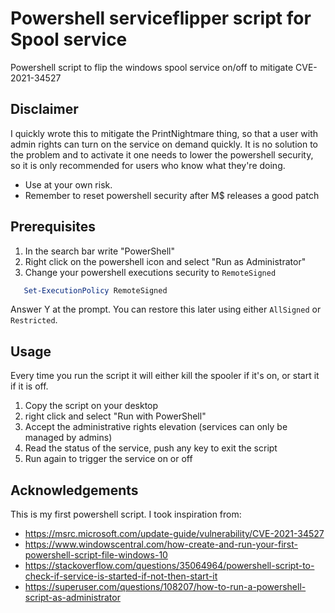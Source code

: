 # Powershell serviceflipper script for Spool service
Powershell script to flip the windows spool service on/off to mitigate CVE-2021-34527

## Disclaimer
I quickly wrote this to mitigate the PrintNightmare thing, so that a user with admin rights can turn on the service on demand quickly.
It is no solution to the problem and to activate it one needs to lower the powershell security, so it is only recommended for users who know what they're doing.
  - Use at your own risk.
  - Remember to reset powershell security after M$ releases a good patch

## Prerequisites

1. In the search bar write "PowerShell"
2. Right click on the powershell icon and select "Run as Administrator" 
3. Change your powershell executions security to ```RemoteSigned``` 

```powershell
   Set-ExecutionPolicy RemoteSigned
```
Answer Y at the prompt. You can restore this later using either `AllSigned` or `Restricted`.

## Usage

Every time you run the script it will either kill the spooler if it's on, or start it if it is off.
1. Copy the script on your desktop
2. right click and select "Run with PowerShell"
3. Accept the administrative rights elevation (services can only be managed by admins) 
4. Read the status of the service, push any key to exit the script
5. Run again to trigger the service on or off

## Acknowledgements

This is my first powershell script. I took inspiration from:
- https://msrc.microsoft.com/update-guide/vulnerability/CVE-2021-34527
- <https://www.windowscentral.com/how-create-and-run-your-first-powershell-script-file-windows-10>
- <https://stackoverflow.com/questions/35064964/powershell-script-to-check-if-service-is-started-if-not-then-start-it>
- https://superuser.com/questions/108207/how-to-run-a-powershell-script-as-administrator
